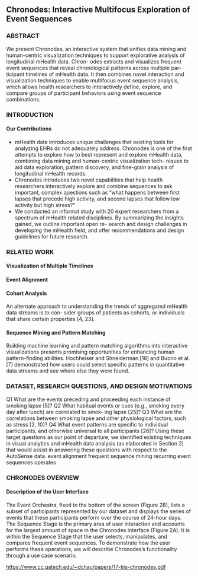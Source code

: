 ## Chronodes: Interactive Multifocus Exploration of Event Sequences
### ABSTRACT
We present Chronodes, an interactive system that unifies data mining and human-centric visualization techniques to support explorative analysis of longitudinal mHealth data. Chron- odes extracts and visualizes frequent event sequences that reveal chronological patterns across multiple par- ticipant timelines of mHealth data. It then combines novel interaction and visualization techniques to enable multifocus event sequence analysis, which allows health researchers to interactively define, explore, and compare groups of participant behaviors using event sequence combinations.

### INTRODUCTION
#### Our Contributions
* mHealth data introduces unique challenges that existing tools for analyzing EHRs do not adequately address. Chronodes is one of the first attempts to explore how to best represent and explore mHealth data, combining data mining and human-centric visualization tech- niques to aid data exploration, pattern discovery, and fine-grain analysis of longitudinal mHealth records.
* Chronodes introduces two novel capabilities that help health researchers interactively explore and combine sequences to ask important, complex questions such as “what happens between first lapses that precede high activity, and second lapses that follow low activity but high stress?” 
* We conducted an informal study with 20 expert researchers from a spectrum of mHealth
related disciplines. By summarizing the insights gained, we outline important open re- search and design challenges in developing the mHealth field, and offer recommendations and design guidelines for future research.

### RELATED WORK
#### Visualization of Multiple Timelines
#### Event Alignment
#### Cohort Analysis
An alternate approach to understanding the trends of aggregated mHealth data streams is to con- sider groups of patients as cohorts, or individuals that share certain properties [4, 23]. 
#### Sequence Mining and Pattern Matching
Building machine learning and pattern matching algorithms into interactive visualizations presents promising opportunities for enhancing human pattern-finding abilities. Hochheiser and Shneiderman [18] and Buono et al. [7] demonstrated how users could select specific patterns in quantitative data streams and see where else they were found. 

### DATASET, RESEARCH QUESTIONS, AND DESIGN MOTIVATIONS
Q1 What are the events preceding and proceeding each instance of smoking lapse [5]?
Q2 What habitual events or cues (e.g., smoking every day after lunch) are correlated to smok-
ing lapse [25]?
Q3 What are the correlations between smoking lapse and other physiological factors, such as
stress [2, 10]?
Q4 What event patterns are specific to individual participants, and otherwise universal to all
participants [26]?
Using these target questions as our point of departure, we identified existing techniques in visual analytics and mHealth data analysis (as elaborated in Section 2) that would assist in answering these questions with respect to the AutoSense data. 
event alignment
frequent sequence mining
recurring event sequences operates 

### CHRONODES OVERVIEW
#### Description of the User Interface 
The Event Orchestra, fixed to the bottom of the screen (Figure 2B), lists a subset of participants represented by our dataset and displays the series of events that these participants perform over the course of 24-hour days.
The Sequence Stage is the primary area of user interaction and accounts for the largest amount of space in the Chronodes interface (Figure 2A). It is within the Sequence Stage that the user selects, manipulates, and compares frequent event sequences. To demonstrate how the user performs these operations, we will describe Chronodes’s functionality through a use case scenario.



https://www.cc.gatech.edu/~dchau/papers/17-tiis-chronodes.pdf
